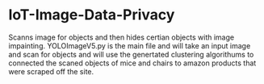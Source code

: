 # IoT-Image-Data-Privacy
Scanns image for objects and then hides certian objects with image impainting.
YOLOImageV5.py is the main file and will take an input image and scan for objects and will use the genertated clustering algorithums to connected the scaned objects of mice and chairs to amazon products that were scraped off the site.
